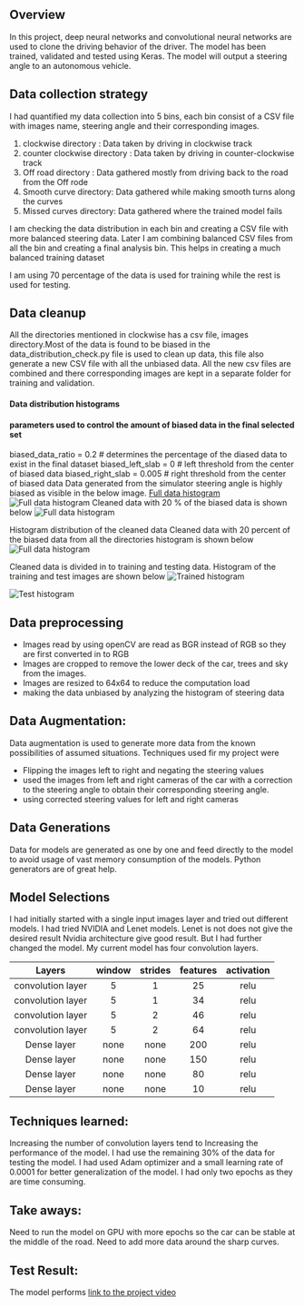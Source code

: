 
Overview
---
In this project, deep neural networks and convolutional neural networks are used to clone the driving behavior of the driver. The model has been trained, validated and tested using Keras. The model will output a steering angle to an autonomous vehicle.



Data collection strategy
---
I had quantified my data collection into 5 bins, each bin consist of a CSV file with images name, steering angle  and their corresponding images.

1. clockwise directory : Data taken by driving in clockwise track
2. counter clockwise directory : Data taken by driving in counter-clockwise track
3. Off road directory : Data gathered mostly from driving back to the road from the Off rode
4. Smooth curve directory: Data gathered while making smooth turns along the curves
5. Missed curves directory: Data gathered where the trained model fails

I am checking the data distribution in each bin and creating a CSV file with more balanced steering data. Later I am combining balanced CSV files from all the bin and creating a final analysis bin. This helps in creating a much balanced training dataset


I am using 70 percentage of the data is used for training while the rest is used for testing.

Data cleanup
---
All the directories mentioned in clockwise has a csv file, images directory.Most of the data is found to be biased in the  data_distribution_check.py file is used to clean up data, this file also generate a new CSV file with all the unbiased data. All the new csv files are combined and there corresponding images are kept in a separate folder for training and validation.

#### Data distribution histograms

[Cleaned data]:https://github.com/willofdiamond/BehavioralCloning/blob/master/Images/Cleaneddata.png
[uncleaned Biased Data]:https://github.com/willofdiamond/BehavioralCloning/blob/master/Images/uncleanedBiasedData.png
[uncleaned data]:https://github.com/willofdiamond/BehavioralCloning/blob/master/Images/uncleaneddata.png
[biased data]:https://github.com/willofdiamond/BehavioralCloning/blob/master/Images/biased_data_1.png
[final unbiased]:https://github.com/willofdiamond/BehavioralCloning/blob/master/Images/final_unbiased_data.png
[Data used for Analysis]:https://github.com/willofdiamond/BehavioralCloning/blob/master/Images/full_data_1.png
[test data histogram]:https://github.com/willofdiamond/BehavioralCloning/blob/master/Images/test_histogram_1.png
[train data histogram]:https://github.com/willofdiamond/BehavioralCloning/blob/master/Images/train_histogram_1.png
[unbiased data]:https://github.com/willofdiamond/BehavioralCloning/blob/master/Images/unbiased_data_1.png

[test result video]:https://youtu.be/oh_4m896i4Q

#### parameters used to control the amount of biased data in the final selected set
biased_data_ratio = 0.2 # determines the percentage of the diased data to exist in the final dataset
biased_left_slab  = 0 # left threshold from the center of biased data
biased_right_slab = 0.005 # right threshold  from the center of biased data
Data generated from the  simulator steering angle is highly biased as visible in the below image.
[Full data histogram][uncleaned data]
![Full data histogram][uncleaned Biased Data]
Cleaned data with 20 % of the biased data is shown below
![Full data histogram][Cleaned data]






Histogram distribution of the cleaned data
Cleaned data with 20 percent of the biased data from all the directories histogram is shown below
![Full data histogram][Data used for Analysis]

Cleaned data is divided in to training and testing data. Histogram of the training and test images are shown below
![Trained histogram ][train data histogram]

![Test histogram][test data histogram]





Data preprocessing
---
* Images read by using openCV are read as BGR instead of RGB so they are first converted in to RGB
* Images are cropped to remove the lower deck of the car, trees and sky from the images.
* Images are resized to 64x64 to reduce the computation load
* making the data unbiased by analyzing the histogram of steering data



Data Augmentation:
---
Data augmentation is used to  generate more data from the known possibilities of assumed situations. Techniques used fir my project were

* Flipping the images left to right and negating the steering values
* used the images from left and right cameras of the car with a correction to the steering angle to obtain their corresponding steering angle.
* using corrected steering values for left and right cameras




Data Generations
---
Data for models are generated as one by one and feed directly to the model to avoid usage of vast memory consumption of the models. Python  generators are of great help.

Model Selections
---
I had initially started with a single input images layer and tried out different models. I had tried  NVIDIA and Lenet models. Lenet is not does not give the desired result Nvidia architecture give good result. But I had further changed the model. My current model has four convolution layers.

|Layers                | window   | strides   |features|  activation |
|:-------------:|:-------------:|:-----:|:--------:|:---------:|
| convolution layer   | 5       | 1     |    25    |     relu      |
| convolution layer   | 5       | 1     |   34     |   relu        |
| convolution layer   | 5       |2      |   46     |    relu       |
| convolution layer   | 5       |2      |   64    |    relu       |
|Dense layer                |  none      |    none   |   200     |    relu      |
|Dense layer                 |   none     |   none   |     150    |    relu       |
|Dense layer                 |    none     |  none    |   80      |    relu       |
|Dense layer                 |   none     |  none    |     10    |   relu        |








Techniques learned:
---
Increasing the number of convolution layers tend to Increasing the performance of the model. I had use the remaining 30% of the data for testing the model. I had used Adam optimizer and a small learning rate of 0.0001 for better generalization of the model. I had only two epochs as they are time consuming.

Take aways:
---
Need to run the model on GPU with more epochs so the car can be  stable at the middle of the road. Need to add more data around the sharp curves.



Test Result:
---
The model performs
[link to the project video][test result video]
